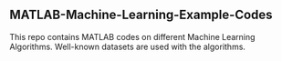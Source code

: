 ## MATLAB-Machine-Learning-Example-Codes
This repo contains MATLAB codes on different Machine Learning Algorithms. Well-known datasets are used with the algorithms.
